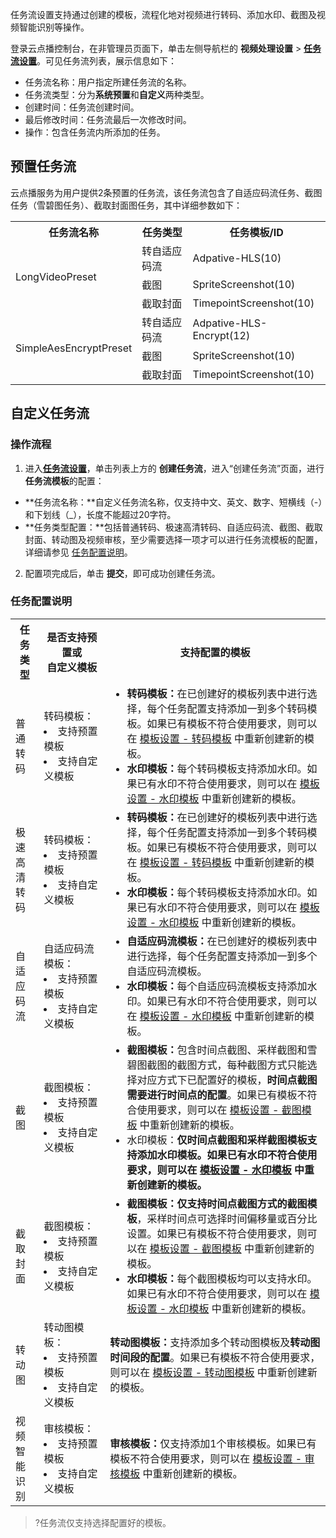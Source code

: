 任务流设置支持通过创建的模板，流程化地对视频进行转码、添加水印、截图及视频智能识别等操作。

登录云点播控制台，在非管理员页面下，单击左侧导航栏的 **视频处理设置** > [**任务流设置**](https://console.cloud.tencent.com/vod/video-process/taskflow)。可见任务流列表，展示信息如下：
- 任务流名称：用户指定所建任务流的名称。
- 任务流类型：分为**系统预置**和**自定义**两种类型。
- 创建时间：任务流创建时间。
- 最后修改时间：任务流最后一次修改时间。
- 操作：包含任务流内所添加的任务。

[](id:preset)
## 预置任务流
云点播服务为用户提供2条预置的任务流，该任务流包含了自适应码流任务、截图任务（雪碧图任务）、截取封面图任务，其中详细参数如下：

<table><tr>
<th>任务流名称</td><th>任务类型</td><th>任务模板/ID</td>
</tr><tr>
 <td rowspan=3>LongVideoPreset</td>
 <td>转自适应码流</td>
 <td>Adpative-HLS(10)</td>
</tr><tr>
 <td>截图</td>
 <td>SpriteScreenshot(10)</td>
</tr><tr>
 <td>截取封面</td>
 <td>TimepointScreenshot(10)</td>
</tr><tr>
 <td rowspan=3>SimpleAesEncryptPreset</td>
 <td>转自适应码流</td><td>Adpative-HLS-Encrypt(12)</td>
</tr><tr>
 <td>截图</td>
 <td>SpriteScreenshot(10)</td>
</tr><tr>
 <td>截取封面</td>
 <td>TimepointScreenshot(10)</td>
</tr></table>


## 自定义任务流
[](id:customize)
### 操作流程
1. 进入[**任务流设置**](https://console.cloud.tencent.com/vod/video-process/taskflow)，单击列表上方的 **创建任务流**，进入“创建任务流”页面，进行**任务流模板**的配置：
 - **任务流名称：**自定义任务流名称，仅支持中文、英文、数字、短横线（-）和下划线（\_），长度不能超过20字符。
 - **任务类型配置：**包括普通转码、极速高清转码、自适应码流、截图、截取封面、转动图及视频审核，至少需要选择一项才可以进行任务流模板的配置，详细请参见 [任务配置说明](#p1)。
2. 配置项完成后，单击 **提交**，即可成功创建任务流。

[](id:cust_des)
### 任务配置说明
<table>
<tr><th>任务类型</th><th width="21%">是否支持预置或<br>自定义模板</th><th>支持配置的模板</th>
</tr><tr>
<td>普通转码</td>
<td>转码模板：<li/>支持预置模板<li/>支持自定义模板</td>
<td><ul style="margin:0">
<li/><b>转码模板：</b>在已创建好的模板列表中进行选择，每个任务配置支持添加一到多个转码模板。如果已有模板不符合使用要求，则可以在 <a href="https://cloud.tencent.com/document/product/266/33818#.E8.A7.86.E9.A2.91.E8.BD.AC.E7.A0.81.E6.A8.A1.E6.9D.BF">模板设置 - 转码模板</a> 中重新创建新的模板。
<li/><b>水印模板：</b>每个转码模板支持添加水印。如果已有水印不符合使用要求，则可以在 <a href="https://cloud.tencent.com/document/product/266/33818#.E6.B0.B4.E5.8D.B0.E6.A8.A1.E6.9D.BF">模板设置 - 水印模板</a> 中重新创建新的模板。</ul></td>
</tr><tr>
<td>极速高清转码</td>
<td>转码模板：<li/>支持预置模板<li/>支持自定义模板</td>
<td><ul style="margin:0">
<li/><b>转码模板：</b>在已创建好的模板列表中进行选择，每个任务配置支持添加一到多个转码模板。如果已有模板不符合使用要求，则可以在 <a href="https://cloud.tencent.com/document/product/266/33818#.E6.9E.81.E9.80.9F.E9.AB.98.E6.B8.85.E6.A8.A1.E6.9D.BF">模板设置 - 转码模板</a> 中重新创建新的模板。
<li/><b>水印模板：</b>每个转码模板支持添加水印。如果已有水印不符合使用要求，则可以在 <a href="https://cloud.tencent.com/document/product/266/33818#.E6.B0.B4.E5.8D.B0.E6.A8.A1.E6.9D.BF">模板设置 - 水印模板</a> 中重新创建新的模板。</ul></td>
</tr><tr>
<td>自适应码流</td>
<td>自适应码流模板：<li/>支持预置模板<li/>支持自定义模板</td>
<td><ul style="margin:0">
<li/><b>自适应码流模板：</b>在已创建好的模板列表中进行选择，每个任务配置支持添加一到多个自适应码流模板。
<li/><b>水印模板：</b>每个自适应码流模板支持添加水印。如果已有水印不符合使用要求，则可以在 <a href="https://cloud.tencent.com/document/product/266/33818#.E6.B0.B4.E5.8D.B0.E6.A8.A1.E6.9D.BF">模板设置 - 水印模板</a> 中重新创建新的模板。</ul></td>
</tr><tr>
<td>截图</td>
<td>截图模板：<li/>支持预置模板<li/>支持自定义模板</td>
<td><ul style="margin:0">
<li/><b>截图模板：</b>包含时间点截图、采样截图和雪碧图截图的截图方式，每种截图方式只能选择对应方式下已配置好的模板，<b>时间点截图需要进行时间点的配置</b>。如果已有模板不符合使用要求，则可以在 <a href="https://cloud.tencent.com/document/product/266/33818#.E6.88.AA.E5.9B.BE.E6.A8.A1.E6.9D.BF">模板设置 - 截图模板</a> 中重新创建新的模板。
<li/></b>水印模板：<b>仅时间点截图和采样截图模板支持添加水印模板。如果已有水印不符合使用要求，则可以在 <a href="https://cloud.tencent.com/document/product/266/33818#.E6.B0.B4.E5.8D.B0.E6.A8.A1.E6.9D.BF">模板设置 - 水印模板</a> 中重新创建新的模板。</ul></td>
</tr><tr>
<td>截取封面</td>
<td>截图模板：<li/>支持预置模板<li/>支持自定义模板</td>
<td><ul style="margin:0">
<li/><b>截图模板：</b><b>仅支持时间点截图方式的截图模板</b>，采样时间点可选择时间偏移量或百分比设置。如果已有模板不符合使用要求，则可以在 <a href="https://cloud.tencent.com/document/product/266/33818#.E6.97.B6.E9.97.B4.E7.82.B9.E6.88.AA.E5.9B.BE">模板设置 - 截图模板</a> 中重新创建新的模板。
<li/><b>水印模板：</b>每个截图模板均可以支持水印。如果已有水印不符合使用要求，则可以在 <a href="https://cloud.tencent.com/document/product/266/33818#.E6.B0.B4.E5.8D.B0.E6.A8.A1.E6.9D.BF">模板设置 - 水印模板</a> 中重新创建新的模板。</ul></td>
</tr><tr>
<td>转动图</td>
<td>转动图模板：<li/>支持预置模板<li/>支持自定义模板</td>
<td><b>转动图模板：</b>支持添加多个转动图模板及<b>转动图时间段的配置</b>。如果已有模板不符合使用要求，则可以在 <a href="https://cloud.tencent.com/document/product/266/33818#.E8.BD.AC.E5.8A.A8.E5.9B.BE.E6.A8.A1.E6.9D.BF">模板设置 - 转动图模板</a> 中重新创建新的模板。</td>
</tr><tr>
<td>视频智能识别</td>
<td>审核模板：<li/>支持预置模板<li/>支持自定义模板</td>
<td><b>审核模板：</b>仅支持添加1个审核模板。如果已有模板不符合使用要求，则可以在 <a href="https://cloud.tencent.com/document/product/266/33818#.E6.99.BA.E8.83.BD.E8.AF.86.E5.88.AB.E6.A8.A1.E6.9D.BF">模板设置 - 审核模板</a> 中重新创建新的模板。</td>
</tr></table>


>?任务流仅支持选择配置好的模板。
